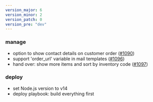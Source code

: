 ```yaml
---
version_major: 6
version_minor: 2
version_patch: 0
version_pre: "dev"
---
```


### manage

- option to show contact details on customer order ([#1090](https://github.com/leihs/leihs/pull/1090))
- support 'order_url' variable in mail templates ([#1096](https://github.com/leihs/leihs/pull/1096))
- hand over: show more items and sort by inventory code ([#1097](https://github.com/leihs/leihs/pull/1097))

### deploy

- set Node.js version to v14
- deploy playbook: build everything first
